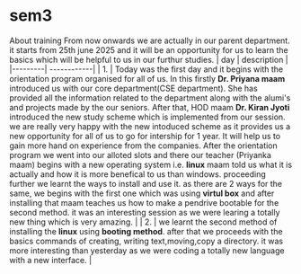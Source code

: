 # sem3
About training
From now onwards we are actually in our parent department. it starts from 25th june 2025 and it will be an opportunity for us to learn the basics which will be helpful to us in our furthur studies.
| day |   description |
|---------| ------------|
| 1.  | Today was the first day and it begins with the orientation program organised for all of us. In this firstly **Dr. Priyana maam** introduced us with our core department(CSE department). She has provided all the information related to the department along with the alumi's and projects made by the our seniors. After that, HOD maam **Dr. Kiran Jyoti** introduced the new study scheme which is implemented from our session. we are really very happy with the new intoduced scheme as it provides us a new opportunity for all of us to go for intership for 1 year. It will help us to gain more hand on experience from the companies. After the orientation program we went into our alloted slots and there our teacher (Priyanka maam) begins with a new operating system i.e. **linux** maam told us what it is actually and how it is more benefical to us than windows. proceeding further we learnt the ways to install and use it. as there are 2 ways for the same, we begins with the first one which was using **virtul box** and after installing that maam teaches us how to make a pendrive bootable for the second method. it was an interesting session as we were learing a totally new thing which is very amazing. |
| 2.  | we learnt the second method of installing the **linux** using **booting method**. after that we proceeds with the basics commands of creating, writing text,moving,copy a directory. it was more interesting than yesterday as we were coding a totally new language with a new interface. |
